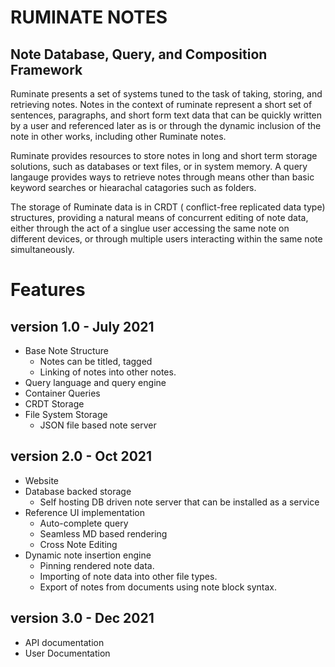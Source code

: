 # RUMINATE NOTES

## Note Database, Query, and Composition Framework

Ruminate presents a set of systems tuned to the task of taking, storing, and retrieving notes.
Notes in the context of ruminate represent a short set of sentences, paragraphs, and short form text data that can be quickly written by a user and referenced later as is or through the dynamic inclusion of the note in other works, including other Ruminate notes. 

Ruminate provides resources to store notes in long and short term storage solutions, such as databases or text files, or in system memory. A query langauge provides ways to retrieve notes through means other than basic keyword searches or hiearachal catagories such as folders. 

The storage of Ruminate data is in CRDT ( conflict-free replicated data type) structures, providing a natural means of concurrent editing of note data, either through the act of a singlue user accessing the same note on different devices, or through multiple users interacting within the same note simultaneously. 

# Features

## version 1.0 - July 2021

- Base Note Structure 
	- Notes can be titled, tagged  
	- Linking of notes into other notes.
- Query language and query engine
-	 Container Queries
- CRDT Storage
- File System Storage
	- JSON file based note server

## version 2.0 - Oct 2021

- Website
- Database backed storage
	- Self hosting DB driven note server that can be installed as a service
- Reference UI implementation
	- Auto-complete query
	- Seamless MD based rendering
	- Cross Note Editing
- Dynamic note insertion engine
	- Pinning rendered note data.
	- Importing of note data into other file types. 
	- Export of notes from documents using note block syntax. 

## version 3.0 - Dec 2021

- API documentation
- User Documentation


